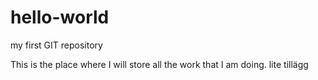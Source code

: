 # hello-world
my first GIT repository

This is the place where I will store all the work that I am doing.
lite tillägg
